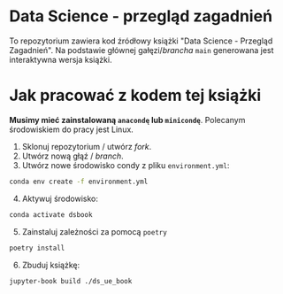 # Data Science - przegląd zagadnień

To repozytorium zawiera kod źródłowy książki "Data Science - Przegląd Zagadnień". Na podstawie głównej gałęzi/*brancha* `main` generowana jest interaktywna wersja książki.

# Jak pracować z kodem tej książki

**Musimy mieć zainstalowaną `anacondę` lub `minicondę`**.
Polecanym środowiskiem do pracy jest Linux.


1. Sklonuj repozytorium / utwórz *fork*.
2. Utwórz nową głąź / *branch*.
3. Utwórz nowe środowisko condy z pliku `environment.yml`:
```bash
conda env create -f environment.yml
```
4. Aktywuj środowisko:
```bash
conda activate dsbook
```

5. Zainstaluj zależności za pomocą `poetry`
```bash
poetry install
```

6. Zbuduj książkę:
```bash
jupyter-book build ./ds_ue_book
```